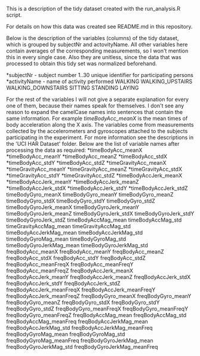 This is a description of the tidy dataset created with the 
run_analysis.R script.

For details on how this data was created see README.md in 
this repository.

Below is the description of the variables (columns) of the 
tidy dataset, which is grouped by subjectNr and actovityName. 
All other variables here contain averages of the 
corresponding measurements, so I won't mention this in every 
single case. Also they are unitless, since the data that 
was processed to obtain this tidy set was normalized beforehand.

*subjectNr - subject number
		   1..30 unique identifier for participating persons
*activityName - name of activity performed
			WALKING
			WALKING_UPSTAIRS
			WALKING_DOWNSTAIRS
			SITTING
			STANDING
			LAYING
			
For the rest of the variables I will not give a separate explanation for 
every one of them, because their names speak for themselves. I don't 
see any reason to expand the camelCase names into sentences that contain 
the same information. 
For example *timeBodyAcc_meanX* is the mean times of body acceleration 
along the X axis. The variables come from measurements collected by the 
accelerometers and gyroscopes attached to the subjects participating 
in the experiment. For more information see the descriptions in the 
'UCI HAR Dataset' folder. Below are the list of variable names after 
processing the data as required:
*timeBodyAcc_meanX
*timeBodyAcc_meanY
*timeBodyAcc_meanZ
*timeBodyAcc_stdX
*timeBodyAcc_stdY
*timeBodyAcc_stdZ
*timeGravityAcc_meanX
*timeGravityAcc_meanY
*timeGravityAcc_meanZ
*timeGravityAcc_stdX
*timeGravityAcc_stdY
*timeGravityAcc_stdZ
*timeBodyAccJerk_meanX
*timeBodyAccJerk_meanY
*timeBodyAccJerk_meanZ
*timeBodyAccJerk_stdX
*timeBodyAccJerk_stdY
*timeBodyAccJerk_stdZ
timeBodyGyro_meanX
timeBodyGyro_meanY
timeBodyGyro_meanZ
timeBodyGyro_stdX
timeBodyGyro_stdY
timeBodyGyro_stdZ
timeBodyGyroJerk_meanX
timeBodyGyroJerk_meanY
timeBodyGyroJerk_meanZ
timeBodyGyroJerk_stdX
timeBodyGyroJerk_stdY
timeBodyGyroJerk_stdZ
timeBodyAccMag_mean
timeBodyAccMag_std
timeGravityAccMag_mean
timeGravityAccMag_std
timeBodyAccJerkMag_mean
timeBodyAccJerkMag_std
timeBodyGyroMag_mean
timeBodyGyroMag_std
timeBodyGyroJerkMag_mean
timeBodyGyroJerkMag_std
freqBodyAcc_meanX
freqBodyAcc_meanY
freqBodyAcc_meanZ
freqBodyAcc_stdX
freqBodyAcc_stdY
freqBodyAcc_stdZ
freqBodyAcc_meanFreqX
freqBodyAcc_meanFreqY
freqBodyAcc_meanFreqZ
freqBodyAccJerk_meanX
freqBodyAccJerk_meanY
freqBodyAccJerk_meanZ
freqBodyAccJerk_stdX
freqBodyAccJerk_stdY
freqBodyAccJerk_stdZ
freqBodyAccJerk_meanFreqX
freqBodyAccJerk_meanFreqY
freqBodyAccJerk_meanFreqZ
freqBodyGyro_meanX
freqBodyGyro_meanY
freqBodyGyro_meanZ
freqBodyGyro_stdX
freqBodyGyro_stdY
freqBodyGyro_stdZ
freqBodyGyro_meanFreqX
freqBodyGyro_meanFreqY
freqBodyGyro_meanFreqZ
freqBodyAccMag_mean
freqBodyAccMag_std
freqBodyAccMag_meanFreq
freqBodyAccJerkMag_mean
freqBodyAccJerkMag_std
freqBodyAccJerkMag_meanFreq
freqBodyGyroMag_mean
freqBodyGyroMag_std
freqBodyGyroMag_meanFreq
freqBodyGyroJerkMag_mean
freqBodyGyroJerkMag_std
freqBodyGyroJerkMag_meanFreq